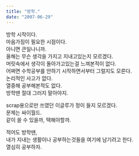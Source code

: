 ```yaml
---
title: "방학."
date: "2007-06-29"
---
```


방학 시작이다.  
마음가짐이 필요한 시점이다.  
아니면 큰일나니까.  
올해는 무슨 생각을 가지고 지내고있는지 모르겠다.  
머릿속에서 생각이 돌아가고있는걸 느껴본적이 없다.  
어쩌면 수학공부를 안하기 시작하면서부터 그럴지도 모른다.  
논리적인 사고가 없다.  
열중해 공부해본적도 없다.  
방학땐 절대 그러지 말아야지.  
  
scrap용으로만 쓰였던 이글루가 정이 들지 모르겠다.  
문제는 싸이월드.  
같이 쓸 수 있을까, 택해야할까.  
  
적어도 방학땐,  
내가 지내는 생활이나 공부하는것들을 여기에 남기려고 한다.  
열심히 공부하자.
